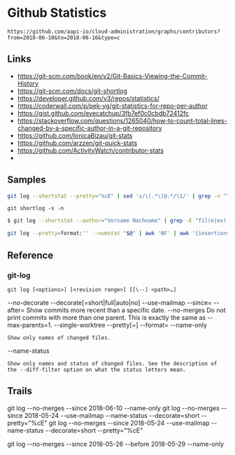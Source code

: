 # Github Statistics

`https://github.com/aapi-io/cloud-administration/graphs/contributors?from=2018-06-10&to=2018-06-16&type=c`

## Links
- https://git-scm.com/book/en/v2/Git-Basics-Viewing-the-Commit-History
- https://git-scm.com/docs/git-shortlog
- https://developer.github.com/v3/repos/statistics/
- https://coderwall.com/p/pek-yg/git-statistics-for-repo-per-author
- https://gist.github.com/eyecatchup/3fb7ef0c0cbdb72412fc
- https://stackoverflow.com/questions/1265040/how-to-count-total-lines-changed-by-a-specific-author-in-a-git-repository
- https://github.com/IonicaBizau/git-stats
- https://github.com/arzzen/git-quick-stats
- https://github.com/ActivityWatch/contributor-stats
-




## Samples
```sh
git log --shortstat --pretty="%cE" | sed 's/\(.*\)@.*/\1/' | grep -v "^$" | awk 'BEGIN { line=""; } !/^ / { if (line=="" || !match(line, $0)) {line = $0 "," line }} /^ / { print line " # " $0; line=""}' | sort | sed -E 's/# //;s/ files? changed,//;s/([0-9]+) ([0-9]+ deletion)/\1 0 insertions\(+\), \2/;s/\(\+\)$/\(\+\), 0 deletions\(-\)/;s/insertions?\(\+\), //;s/ deletions?\(-\)//' | awk 'BEGIN {name=""; files=0; insertions=0; deletions=0;} {if ($1 != name && name != "") { print name ": " files " files changed, " insertions " insertions(+), " deletions " deletions(-), " insertions-deletions " net"; files=0; insertions=0; deletions=0; name=$1; } name=$1; files+=$2; insertions+=$3; deletions+=$4} END {print name ": " files " files changed, " insertions " insertions(+), " deletions " deletions(-), " insertions-deletions " net";}'
```

`git shortlog -s -n`

```sh
$ git log --shortstat --author="Vorname Nachname" | grep -E "fil(e|es) changed" | awk '{files+=$1; inserted+=$4; deleted+=$6; delta+=$4-$6; ratio=deleted/inserted} END {printf "Commit stats:\n- Files changed (total)..  %s\n- Lines added (total)....  %s\n- Lines deleted (total)..  %s\n- Total lines (delta)....  %s\n- Add./Del. ratio (1:n)..  1 : %s\n", files, inserted, deleted, delta, ratio }' -
```

```sh
git log --pretty=format:'' --numstat "$@" | awk 'NF' | awk '{insertions+=$1; deletions+=$2} END {print NR, "files changed,", insertions, "insertions(+),", deletions, "deletions(+)"}';
```

## Reference
### git-log

`git log [<options>] [<revision range>] [[\--] <path>…​]`

--no-decorate
--decorate[=short|full|auto|no]
--use-mailmap
--since=<date>
--after=<date>
    Show commits more recent than a specific date.
--no-merges
    Do not print commits with more than one parent. This is exactly the same as --max-parents=1.
--single-worktree
--pretty[=<format>]
--format=<format>
--name-only

    Show only names of changed files.
--name-status

    Show only names and status of changed files. See the description of the --diff-filter option on what the status letters mean.


## Trails
git log --no-merges --since 2018-06-10 --name-only
git log --no-merges --since 2018-05-24 --use-mailmap --name-status --decorate=short --pretty="%cE"
git log --no-merges --since 2018-05-24 --use-mailmap --name-status --decorate=short --pretty="%cE"


git log --no-merges --since 2018-05-26 --before 2018-05-29 --name-only
